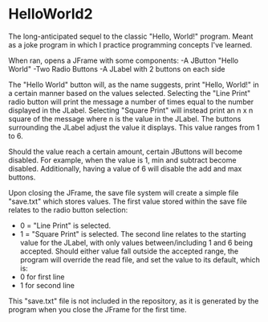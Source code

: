 # HelloWorld2
The long-anticipated sequel to the classic "Hello, World!" program.
Meant as a joke program in which I practice programming concepts I've learned.

When ran, opens a JFrame with some components:
-A JButton "Hello World"
-Two Radio Buttons
-A JLabel with 2 buttons on each side

The "Hello World" button will, as the name suggests, print "Hello, World!" in a certain manner based on the values selected.
Selecting the "Line Print" radio button will print the message a number of times equal to the number displayed in the JLabel.
Selecting "Square Print" will instead print an n x n square of the message where n is the value in the JLabel.
The buttons surrounding the JLabel adjust the value it displays. This value ranges from 1 to 6.

Should the value reach a certain amount, certain JButtons will become disabled.
For example, when the value is 1, min and subtract become disabled.
Additionally, having a value of 6 will disable the add and max buttons.

Upon closing the JFrame, the save file system will create a simple file "save.txt" which stores values.
The first value stored within the save file relates to the radio button selection:
- 0 = "Line Print" is selected.
- 1 = "Square Print" is selected.
The second line relates to the starting value for the JLabel, with only values between/including 1 and 6 being accepted.
Should either value fall outside the accepted range, the program will override the read file, and set the value to its default, which is:
- 0 for first line
- 1 for second line

This "save.txt" file is not included in the repository, as it is generated by the program when you close the JFrame for the first time.
